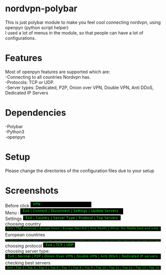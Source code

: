 # nordvpn-polybar
This is just polybar module to make you feel cool connecting nordvpn, using openpyn (python script helper)<br />
I used a lot of menus in the module, so that people can have a lot of configurations.

# Features
Most of openpyn features are supported which are:<br />
-Connecting to all countries Nordvpn has.<br />
-Protocols: TCP or UDP.<br />
-Server types: Dedicated, P2P, Onion over VPN, Double VPN, Anti DDoS, Dedicated IP Servers<br />

# Dependencies
-Polybar<br />
-Python3<br />
-openpyn<br />

# Setup
Please change the directories of the configuration files due to your setup

# Screenshots
Before click ![](first.png)<br />
Menu : ![](second.png)<br />
Settings ![](settings.png)<br />
choosing country ![](country.png)<br />
European countries ![](europe.png)<br />
choosing protocol ![](protocol.png)<br />
choosing server type: ![](server-type.png)<br />
checking best servers ![](tops.png)<br />





